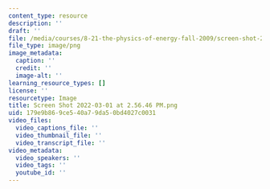 ```yaml
---
content_type: resource
description: ''
draft: ''
file: /media/courses/8-21-the-physics-of-energy-fall-2009/screen-shot-2022-03-01-at-25646-pm.png
file_type: image/png
image_metadata:
  caption: ''
  credit: ''
  image-alt: ''
learning_resource_types: []
license: ''
resourcetype: Image
title: Screen Shot 2022-03-01 at 2.56.46 PM.png
uid: 179e9b86-9ce5-40a7-9da5-0bd4027c0031
video_files:
  video_captions_file: ''
  video_thumbnail_file: ''
  video_transcript_file: ''
video_metadata:
  video_speakers: ''
  video_tags: ''
  youtube_id: ''
---
```

